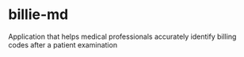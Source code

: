# billie-md
Application that helps medical professionals accurately identify billing codes after a patient examination
